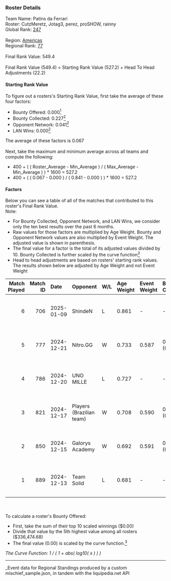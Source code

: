 ### Roster Details<br />
Team Name: Patins da Ferrari<br />
Roster: CutzMeretz, Jotag3, perez, proSHOW, rainny<br />
Global Rank: [247](../../standings_global_2025_03_01.md)<br />
<br />
Region: [Americas]( ../../standings_americas_2025_03_01.md)<br />
Regional Rank: [77]( ../../standings_americas_2025_03_01.md)<br />
<br />
Final Rank Value:  549.4<br />
<br />
Final Rank Value (549.4) = Starting Rank Value (527.2) + Head To Head Adjustments (22.2)<br />

#### Starting Rank Value<br />
To figure out a rosters's Starting Rank Value, first take the average of these four factors:<br />
- Bounty Offered: 0.000[<sup>1</sup>](#table2)
- Bounty Collected: 0.227[<sup>2</sup>](#table1)
- Opponent Network: 0.041[<sup>2</sup>](#table1)
- LAN Wins: 0.000[<sup>2</sup>](#table1)

The average of these factors is 0.067<br />
<br />
Next, take the maximum and minimum average across all teams and compute the following:<br />
- 400 + ( ( Roster_Average - Min_Average ) / ( Max_Average - Min_Average ) ) * 1600 = 527.2
- 400 + ( ( 0.067 - 0.000 ) / ( 0.841 - 0.000 ) ) * 1600 = 527.2


#### Factors<br />
Below you can see a table of all of the matches that contributed to this roster's Final Rank Value.<br />
Note:<br />

- For Bounty Collected, Opponent Network, and LAN Wins, we consider only the ten best results over the past 6 months.
- Raw values for those factors are multiplied by Age Weight. Bounty and Opponent Network values are also multiplied by Event Weight. The adjusted value is shown in parenthesis.
- The final value for a factor is the total of its adjusted values divided by 10. Bounty Collected is further scaled by the curve function[<sup>3</sup>](#curveFunction)
- Head to head adjustments are based on rosters' starting rank values. The results shown below are adjusted by Age Weight and not Event Weight
<span id="table1"></span><br />


| Match Played | Match ID | Date       | Opponent                 | W/L | Age Weight | Event Weight | Bounty Collected | Opponent Network | LAN Wins  | H2H Adj. | Roster                                     |
| -: | -: | :- | :- | :- | :- | :- | :- | :- | :- | -: | :- |
|            6 |      706 | 2025-01-09 | ShindeN                  | L   | 0.861      | -            | -                | -                | -         |    -8.77 | CutzMeretz, Jotag3, perez, proSHOW, rainny |
|            5 |      777 | 2024-12-21 | Nitro.GG                 | W   | 0.733      | 0.587        | 0.001 (0.001)    | 0.358 (0.154)    | 0 (0.000) |    15.68 | CutzMeretz, Jotag3, perez, proSHOW, rainny |
|            4 |      786 | 2024-12-20 | UNO MILLE                | L   | 0.727      | -            | -                | -                | -         |    -6.29 | CutzMeretz, Jotag3, perez, proSHOW, rainny |
|            3 |      821 | 2024-12-17 | Players (Brazilian team) | W   | 0.708      | 0.590        | 0.008 (0.003)    | 0.566 (0.236)    | 0 (0.000) |    17.06 | CutzMeretz, Jotag3, perez, proSHOW, rainny |
|            2 |      850 | 2024-12-15 | Galorys Academy          | W   | 0.692      | 0.591        | 0.000 (0.000)    | 0.042 (0.017)    | 0 (0.000) |     6.93 | CutzMeretz, Jotag3, perez, proSHOW, rainny |
|            1 |      889 | 2024-12-13 | Team Solid               | L   | 0.681      | -            | -                | -                | -         |    -2.40 | CutzMeretz, Jotag3, perez, proSHOW, rainny |

<br />
<span id="table2"></span><br />
To calculate a roster's Bounty Offered:<br />

- First, take the sum of their top 10 scaled winnings ($0.00)
- Divide that value by the 5th highest value among all rosters ($336,474.68)
- The final value (0.00) is scaled by the curve function.[<sup>3</sup>](#curveFunction)

<span id="curveFunction"></span>_The Curve Function: 1 / ( 1 + abs( log10( x ) ) )_<br />

---
_Event data for Regional Standings produced by a custom mischief_sample.json, in tandem with the liquipedia.net API<br />
